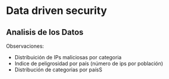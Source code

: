 # Data driven security

## Analisis de los Datos

Observaciones:

* Distribuición de IPs maliciosas por categoria
* Indice de peligrosidad por país (número de ips por población)
* Distribución de categorias por paísS